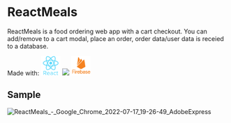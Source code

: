 # ReactMeals
ReactMeals is a food ordering web app with a cart checkout. You can add/remove to a cart modal, place an order, order data/user data is receied to a database. 

Made with: 
<img src="https://raw.githubusercontent.com/devicons/devicon/master/icons/react/react-original-wordmark.svg" width="45px" />
<img width="45px" src="https://styled-components.com/logo.png">
<img width="45px" src="https://raw.githubusercontent.com/devicons/devicon/master/icons/firebase/firebase-plain-wordmark.svg">



## Sample
![ReactMeals_-_Google_Chrome_2022-07-17_19-26-49_AdobeExpress](https://user-images.githubusercontent.com/104483060/179429136-f2b50dcf-f96c-459a-90b5-cd4216c074a9.gif)


